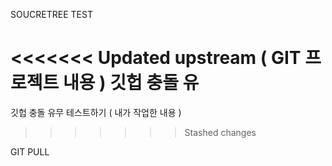 SOUCRETREE TEST

<<<<<<< Updated upstream ( GIT 프로젝트 내용 )
깃헙 충돌 유
=======
깃헙 충돌 유무 테스트하기 ( 내가 작업한 내용 )
>>>>>>> Stashed changes


GIT PULL
